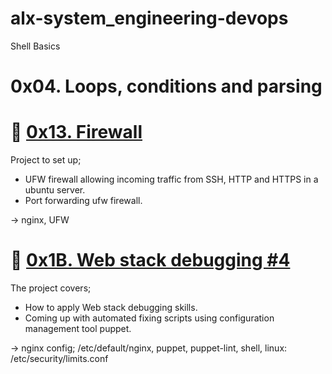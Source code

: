 # alx-system_engineering-devops
Shell Basics

# 0x04. Loops, conditions and parsing

# :briefcase: [0x13. Firewall](0x13-firewall)
Project to set up;
 - UFW firewall allowing incoming traffic from SSH, HTTP and HTTPS in a ubuntu server.
 - Port forwarding ufw firewall.

-> nginx, UFW

# :briefcase: [0x1B. Web stack debugging #4](0x1B-web_stack_debugging_4)
The project covers;
 - How to apply Web stack debugging skills.
 - Coming up with automated fixing scripts using configuration management tool puppet.

-> nginx config; /etc/default/nginx, puppet, puppet-lint, shell, linux: /etc/security/limits.conf